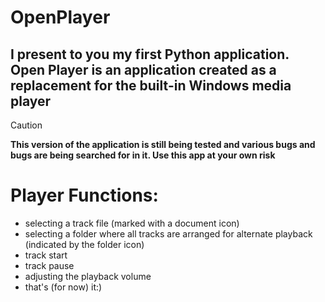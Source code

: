 # OpenPlayer
## I present to you my first Python application. Open Player is an application created as a replacement for the built-in Windows media player

>[!CAUTION]
**This version of the application is still being tested and various bugs and bugs are being searched for in it. Use this app at your own risk**

# Player Functions:
- selecting a track file (marked with a document icon)
- selecting a folder where all tracks are arranged for alternate playback (indicated by the folder icon)
- track start
- track pause
- adjusting the playback volume
- that's (for now) it:)
